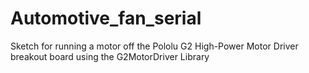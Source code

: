 # Automotive_fan_serial
Sketch for running a motor off the Pololu G2 High-Power Motor Driver breakout board using the G2MotorDriver Library
